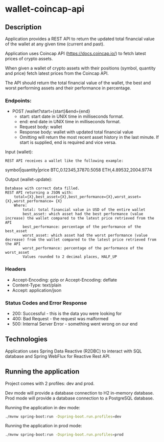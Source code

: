 # wallet-coincap-api

## Description
Application provides a REST API to return the updated total financial value of the wallet at any given time (current and past).

Application uses Coincap API (https://docs.coincap.io/) to fetch latest prices of crypto assets.

When given a wallet of crypto assets with their positions (symbol, quantity and price) fetch latest prices from the Coincap API.

The API should return the total financial value of the wallet, the best and worst performing assets and their performance in percentage.

### Endpoints:
- POST /wallet?start={start}&end={end}
    - start: start date in UNIX time in milliseconds format.
    - end: end date in UNIX time in milliseconds format.
    - Request body: wallet
    - Response body: wallet with updated total financial value
    - Omitting will return the most recent asset history in the last minute. If start is supplied, end is required and vice versa.

Input (wallet):

    REST API receives a wallet like the following example:

symbol|quantity|price
BTC,0.12345,37870.5058
ETH,4.89532,2004.9774

Output (wallet-update):

    Database with correct data filled.
    REST API returning a JSON with:
        total={X},best_asset={X},best_performance={X},worst_asset={X},worst_performance= {X}
        Where:
            total: total financial value in USD of the entire wallet
            best_asset: which asset had the best performance (value increase) the wallet compared to the latest price retrieved from the API
            best_performance: percentage of the performance of the best_asset
            worst_asset: which asset had the worst performance (value decrease) from the wallet compared to the latest price retrieved from the API
            worst_performance: percentage of the performance of the worst_asset
            Values rounded to 2 decimal places, HALF_UP

### Headers
- Accept-Encoding: gzip or Accept-Encoding: deflate
- Content-Type: text/plain
- Accept: application/json

### Status Codes and Error Response
- 200: Successful - this is the data you were looking for
- 400: Bad Request - the request was malformed
- 500: Internal Server Error - something went wrong on our end


## Technologies
Application uses Spring Data Reactive (R2DBC) to interact with SQL database and Spring WebFlux for Reactive Rest API.

## Running the application
Project comes with 2 profiles: dev and prod.

Dev mode will provide a database connection to H2 in-memory database. 
Prod mode will provide a database connection to a PostgreSQL database.

Running the application in dev mode:
```bash
./mvnw spring-boot:run -Dspring-boot.run.profiles=dev
```

Running the application in prod mode:
```bash
./mvnw spring-boot:run -Dspring-boot.run.profiles=prod
```
